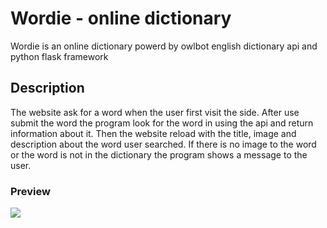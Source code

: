 # Wordie - online dictionary

Wordie is an online dictionary powerd by owlbot english dictionary api and python flask framework

## Description

The website ask for a word when the user first visit the side. After use submit the word the program look for the word in using the api and return information about it. Then the website reload with the title, image and description about the word user searched.
If there is no image to the word or the word is not in the dictionary the program shows a message to the user.

### Preview

<img src="https://user-images.githubusercontent.com/91461938/208255125-c838e019-fc6e-4fef-9355-6a5ec5901828.gif">
